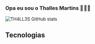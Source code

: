### Opa eu sou o Thalles Martins 🙇 🙋‍♂️ 

![TH4LL3S GitHub stats](https://github-readme-stats.vercel.app/api?username=TH4LL3S&show_icons=true&theme=dark)


## Tecnologias 

<div style="display: incline_block><br/>
            <img aling-"center" alt="html5" src="https://img.shields.io/badge/HTML-239120?style=for-the-badge&logo=html5&logoColor=white" />
                                                                                                  </div>
                                                                                                                                         
